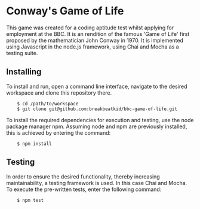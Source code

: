 # Conway's Game of Life

This game was created for a coding aptitude test whilst applying for employment at the BBC. It is an rendition of the famous 'Game of Life' first proposed by the mathematician John Conway in 1970. It is implemented using Javascript in the node.js framework, using Chai and Mocha as a testing suite.

## Installing

To install and run, open a command line interface, navigate to the desired workspace and clone this repository there.

```console
    $ cd /path/to/workspace
    $ git clone git@github.com:breakbeatkid/bbc-game-of-life.git
```

To install the required dependencies for execution and testing, use the node package manager npm. Assuming node and npm are previously installed, this is achieved by entering the command:

```console
    $ npm install
```

## Testing

In order to ensure the desired functionality, thereby increasing maintainability, a testing framework is used. In this case Chai and Mocha. To execute the pre-written tests, enter the following command:

```console
    $ npm test
```
